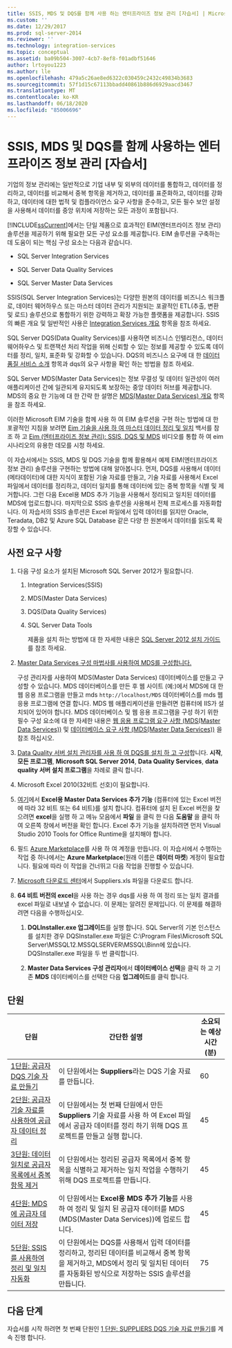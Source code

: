 ```yaml
---
title: SSIS, MDS 및 DQS를 함께 사용 하는 엔터프라이즈 정보 관리 [자습서] | Microsoft Docs
ms.custom: ''
ms.date: 12/29/2017
ms.prod: sql-server-2014
ms.reviewer: ''
ms.technology: integration-services
ms.topic: conceptual
ms.assetid: ba09b504-3007-4cb7-8ef8-f01adbf51646
author: lrtoyou1223
ms.author: lle
ms.openlocfilehash: 479a5c26ae8ed6322c030459c2432c49834b3683
ms.sourcegitcommit: 57f1d15c67113bbadd40861b886d6929aacd3467
ms.translationtype: MT
ms.contentlocale: ko-KR
ms.lasthandoff: 06/18/2020
ms.locfileid: "85006696"
---
```

# <a name="enterprise-information-management-using-ssis-mds-and-dqs-together-tutorial"></a>SSIS, MDS 및 DQS를 함께 사용하는 엔터프라이즈 정보 관리 [자습서]
  기업의 정보 관리에는 일반적으로 기업 내부 및 외부의 데이터를 통합하고, 데이터를 정리하고, 데이터를 비교해서 중복 항목을 제거하고, 데이터를 표준화하고, 데이터를 강화하고, 데이터에 대한 법적 및 컴플라이언스 요구 사항을 준수하고, 모든 필수 보안 설정을 사용해서 데이터를 중앙 위치에 저장하는 모든 과정이 포함됩니다.  
  
 [!INCLUDE[ssCurrent](../includes/sscurrent-md.md)]에서는 단일 제품으로 효과적인 EIM(엔터프라이즈 정보 관리) 솔루션을 제공하기 위해 필요한 모든 구성 요소를 제공합니다. EIM 솔루션을 구축하는 데 도움이 되는 핵심 구성 요소는 다음과 같습니다.  
  
-   SQL Server Integration Services  
  
-   SQL Server Data Quality Services  
  
-   SQL Server Master Data Services  
  
 SSIS(SQL Server Integration Services)는 다양한 원본의 데이터를 비즈니스 워크플로, 데이터 웨어하우스 또는 마스터 데이터 관리가 지원되는 포괄적인 ETL(추출, 변환 및 로드) 솔루션으로 통합하기 위한 강력하고 확장 가능한 플랫폼을 제공합니다. SSIS의 빠른 개요 및 일반적인 사용은 [Integration Services 개요](https://msdn.microsoft.com/library/ms141263\(SQL.105\).aspx) 항목을 참조 하세요.  
  
 SQL Server DQS(Data Quality Services)를 사용하면 비즈니스 인텔리전스, 데이터 웨어하우스 및 트랜잭션 처리 작업을 위해 신뢰할 수 있는 정보를 제공할 수 있도록 데이터를 정리, 일치, 표준화 및 강화할 수 있습니다. DQS의 비즈니스 요구에 대 한 [데이터 품질 서비스 소개](https://msdn.microsoft.com/library/ff877917.aspx) 항목과 dqs의 요구 사항을 확인 하는 방법을 참조 하세요.  
  
 SQL Server MDS(Master Data Services)는 정보 무결성 및 데이터 일관성이 여러 애플리케이션 간에 일관되게 유지되도록 보장하는 중앙 데이터 허브를 제공합니다. MDS의 중요 한 기능에 대 한 간략 한 설명은 [MDS(Master Data Services) 개요](../master-data-services/master-data-services-overview-mds.md) 항목을 참조 하세요.  
  
 이러한 Microsoft EIM 기술을 함께 사용 하 여 EIM 솔루션을 구현 하는 방법에 대 한 포괄적인 지침을 보려면 [Eim 기술을 사용 하 여 마스터 데이터 정리 및 일치](https://msdn.microsoft.com/library/hh403491.aspx) 백서를 참조 하 고 [Eim (엔터프라이즈 정보 관리): SSIS, DQS 및 MDS](https://go.microsoft.com/fwlink/?LinkId=258672) 비디오를 통합 하 여 eim 시나리오의 유용한 데모를 시청 하세요.  
  
 이 자습서에서는 SSIS, MDS 및 DQS 기술을 함께 활용해서 예제 EIM(엔터프라이즈 정보 관리) 솔루션을 구현하는 방법에 대해 알아봅니다. 먼저, DQS를 사용해서 데이터(메타데이터)에 대한 지식이 포함된 기술 자료를 만들고, 기술 자료를 사용해서 Excel 파일에서 데이터를 정리하고, 데이터 일치를 통해 데이터에 있는 중복 항목을 식별 및 제거합니다. 그런 다음 Excel용 MDS 추가 기능을 사용해서 정리되고 일치된 데이터를 MDS에 업로드합니다. 마지막으로 SSIS 솔루션을 사용해서 전체 프로세스를 자동화합니다. 이 자습서의 SSIS 솔루션은 Excel 파일에서 입력 데이터를 읽지만 Oracle, Teradata, DB2 및 Azure SQL Database 같은 다양 한 원본에서 데이터를 읽도록 확장할 수 있습니다.  
  
## <a name="prerequisites"></a>사전 요구 사항  
  
1.  다음 구성 요소가 설치된 Microsoft SQL Server 2012가 필요합니다.  
  
    1.  Integration Services(SSIS)  
  
    2.  MDS(Master Data Services)  
  
    3.  DQS(Data Quality Services)  
  
    4.  SQL Server Data Tools  
  
         제품을 설치 하는 방법에 대 한 자세한 내용은 [SQL Server 2012 설치 가이드](../database-engine/install-windows/installation-for-sql-server.md) 를 참조 하세요.  
  
2.  [Master Data Services 구성 마법사를 사용하여 MDS를 구성합니다.](https://msdn.microsoft.com/library/ee633884.aspx)  
  
     구성 관리자를 사용하여 MDS(Master Data Services) 데이터베이스를 만들고 구성할 수 있습니다. MDS 데이터베이스를 만든 후 웹 사이트 (예:)에서 MDS에 대 한 웹 응용 프로그램을 만들고 mds `http://localhost/MDS` 데이터베이스를 mds 웹 응용 프로그램에 연결 합니다. MDS 웹 애플리케이션을 만들려면 컴퓨터에 IIS가 설치되어 있어야 합니다. MDS 데이터베이스 및 웹 응용 프로그램을 구성 하기 위한 필수 구성 요소에 대 한 자세한 내용은 [웹 응용 프로그램 요구 사항 (MDS(Master Data Services))](https://msdn.microsoft.com/library/ee633744.aspx) 및 [데이터베이스 요구 사항 (MDS(Master Data Services))](https://msdn.microsoft.com/library/ee633767.aspx) 을 참조 하십시오.  
  
3.  [Data Quality 서버 설치 관리자를 사용 하 여 DQS를 설치 하 고 구성](https://msdn.microsoft.com/library/hh231682.aspx)합니다. **시작**, **모든 프로그램**, **Microsoft SQL Server 2014**, **Data Quality Services**, **data quality 서버 설치 프로그램**을 차례로 클릭 합니다.  
  
4.  Microsoft Excel 2010(32비트 선호)이 필요합니다.  
  
5.  [여기](https://www.microsoft.com/download/details.aspx?id=29064)에서 **Excel용 Master Data Services 추가 기능** (컴퓨터에 있는 Excel 버전에 따라 32 비트 또는 64 비트)를 설치 합니다. 컴퓨터에 설치 된 Excel 버전을 찾으려면 **excel**을 실행 하 고 메뉴 모음에서 **파일** 을 클릭 한 다음 **도움말** 을 클릭 하 여 오른쪽 창에서 버전을 확인 합니다. Excel 추가 기능을 설치하려면 먼저 Visual Studio 2010 Tools for Office Runtime을 설치해야 합니다.  
  
6.  필드 [Azure Marketplace](https://azuremarketplace.microsoft.com/marketplace/)를 사용 하 여 계정을 만듭니다. 이 자습서에서 수행하는 작업 중 하나에서는 **Azure Marketplace**(원래 이름은 **데이터 마켓**) 계정이 필요합니다. 필요에 따라 이 작업을 건너뛰고 다음 작업을 진행할 수 있습니다.  
  
7.  [Microsoft 다운로드 센터](https://www.microsoft.com/download/details.aspx?id=50426)에서 Suppliers.xls 파일을 다운로드 합니다.  
  
8.  **64 비트 버전의 excel**을 사용 하는 경우 dqs를 사용 하 여 정리 또는 일치 결과를 excel 파일로 내보낼 수 없습니다. 이 문제는 알려진 문제입니다. 이 문제를 해결하려면 다음을 수행하십시오.  
  
    1.  **DQLInstaller.exe 업그레이드**를 실행 합니다. SQL Server의 기본 인스턴스를 설치한 경우 DQSInstaller.exe 파일은 C:\Program Files\Microsoft SQL Server\MSSQL12.MSSQLSERVER\MSSQL\Binn에 있습니다. DQSInstaller.exe 파일을 두 번 클릭합니다.  
  
    2.  **Master Data Services 구성 관리자**에서 **데이터베이스 선택**을 클릭 하 고 기존 **MDS** 데이터베이스를 선택한 다음 **업그레이드**를 클릭 합니다.  
  
## <a name="lessons"></a>단원  
  
|단원|간단한 설명|소요되는 예상 시간(분)|  
|------------|-----------------------|------------------------------------------------|  
|[1단원: 공급자 DQS 기술 자료 만들기](../../2014/tutorials/lesson-1-creating-the-suppliers-dqs-knowledge-base.md)|이 단원에서는 **Suppliers**라는 DQS 기술 자료를 만듭니다.|60|  
|[2단원: 공급자 기술 자료를 사용하여 공급자 데이터 정리](../../2014/tutorials/lesson-2-cleansing-supplier-data-using-the-suppliers-knowledge-base.md)|이 단원에서는 첫 번째 단원에서 만든 **Suppliers** 기술 자료를 사용 하 여 Excel 파일에서 공급자 데이터를 정리 하기 위해 DQS 프로젝트를 만들고 실행 합니다.|45|  
|[3단원: 데이터 일치로 공급자 목록에서 중복 항목 제거](../../2014/tutorials/lesson-3-matching-data-to-remove-duplicates-from-supplier-list.md)|이 단원에서는 정리된 공급자 목록에서 중복 항목을 식별하고 제거하는 일치 작업을 수행하기 위해 DQS 프로젝트를 만듭니다.|45|  
|[4단원: MDS에 공급자 데이터 저장](../../2014/tutorials/lesson-4-storing-supplier-data-in-mds.md)|이 단원에서는 **Excel용 MDS 추가 기능**를 사용 하 여 정리 및 일치 된 공급자 데이터를 MDS (MDS(Master Data Services))에 업로드 합니다.|45|  
|[5단원: SSIS를 사용하여 정리 및 일치 자동화](../../2014/tutorials/lesson-5-automating-the-cleansing-and-matching-using-ssis.md)|이 단원에서는 DQS를 사용해서 입력 데이터를 정리하고, 정리된 데이터를 비교해서 중복 항목을 제거하고, MDS에서 정리 및 일치된 데이터를 자동화된 방식으로 저장하는 SSIS 솔루션을 만듭니다.|75|  
  
## <a name="next-steps"></a>다음 단계  
 자습서를 시작 하려면 첫 번째 단원인 [1 단원: SUPPLIERS DQS 기술 자료 만들기](../../2014/tutorials/lesson-1-creating-the-suppliers-dqs-knowledge-base.md)를 계속 진행 합니다.  
  
  
